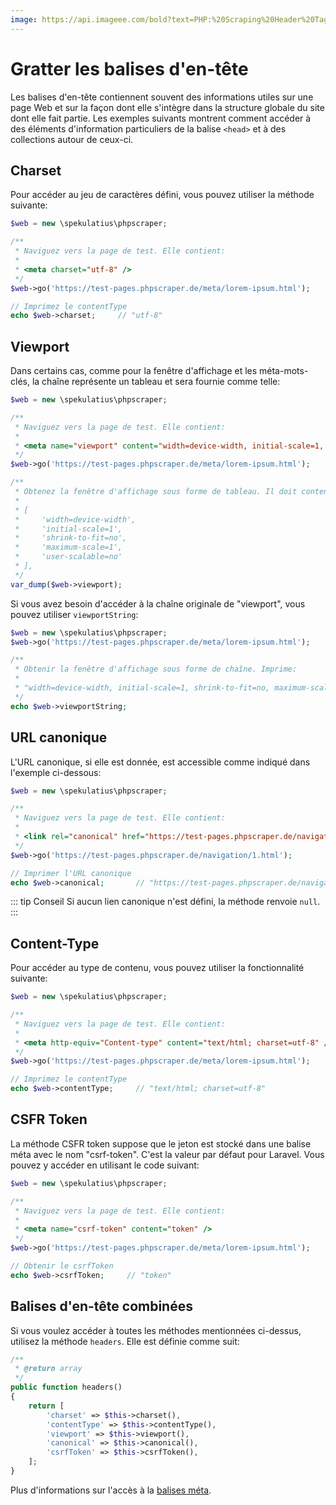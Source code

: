 ```yaml
---
image: https://api.imageee.com/bold?text=PHP:%20Scraping%20Header%20Tags&bg_image=https://images.unsplash.com/photo-1542762933-ab3502717ce7
---
```


# Gratter les balises d'en-tête

Les balises d'en-tête contiennent souvent des informations utiles sur une page Web et sur la façon dont elle s'intègre dans la structure globale du site dont elle fait partie. Les exemples suivants montrent comment accéder à des éléments d'information particuliers de la balise `<head>` et à des collections autour de ceux-ci.


## Charset

Pour accéder au jeu de caractères défini, vous pouvez utiliser la méthode suivante:

```php
$web = new \spekulatius\phpscraper;

/**
 * Naviguez vers la page de test. Elle contient:
 *
 * <meta charset="utf-8" />
 */
$web->go('https://test-pages.phpscraper.de/meta/lorem-ipsum.html');

// Imprimez le contentType
echo $web->charset;     // "utf-8"
```


## Viewport

Dans certains cas, comme pour la fenêtre d'affichage et les méta-mots-clés, la chaîne représente un tableau et sera fournie comme telle:

```php
$web = new \spekulatius\phpscraper;

/**
 * Naviguez vers la page de test. Elle contient:
 *
 * <meta name="viewport" content="width=device-width, initial-scale=1, shrink-to-fit=no, maximum-scale=1, user-scalable=no" />
 */
$web->go('https://test-pages.phpscraper.de/meta/lorem-ipsum.html');

/**
 * Obtenez la fenêtre d'affichage sous forme de tableau. Il doit contenir:
 *
 * [
 *     'width=device-width',
 *     'initial-scale=1',
 *     'shrink-to-fit=no',
 *     'maximum-scale=1',
 *     'user-scalable=no'
 * ],
 */
var_dump($web->viewport);
```

Si vous avez besoin d'accéder à la chaîne originale de "viewport", vous pouvez utiliser `viewportString`:

```php
$web = new \spekulatius\phpscraper;
$web->go('https://test-pages.phpscraper.de/meta/lorem-ipsum.html');

/**
 * Obtenir la fenêtre d'affichage sous forme de chaîne. Imprime:
 *
 * "width=device-width, initial-scale=1, shrink-to-fit=no, maximum-scale=1, user-scalable=no"
 */
echo $web->viewportString;
```


## URL canonique

L'URL canonique, si elle est donnée, est accessible comme indiqué dans l'exemple ci-dessous:

```php
$web = new \spekulatius\phpscraper;

/**
 * Naviguez vers la page de test. Elle contient:
 *
 * <link rel="canonical" href="https://test-pages.phpscraper.de/navigation/2.html" />
 */
$web->go('https://test-pages.phpscraper.de/navigation/1.html');

// Imprimer l'URL canonique
echo $web->canonical;       // "https://test-pages.phpscraper.de/navigation/2.html"
```

::: tip Conseil
Si aucun lien canonique n'est défini, la méthode renvoie `null`.
:::


## Content-Type

Pour accéder au type de contenu, vous pouvez utiliser la fonctionnalité suivante:

```php
$web = new \spekulatius\phpscraper;

/**
 * Naviguez vers la page de test. Elle contient:
 *
 * <meta http-equiv="Content-type" content="text/html; charset=utf-8" />
 */
$web->go('https://test-pages.phpscraper.de/meta/lorem-ipsum.html');

// Imprimez le contentType
echo $web->contentType;     // "text/html; charset=utf-8"
```


## CSFR Token

La méthode CSFR token suppose que le jeton est stocké dans une balise méta avec le nom "csrf-token". C'est la valeur par défaut pour Laravel. Vous pouvez y accéder en utilisant le code suivant:

```php
$web = new \spekulatius\phpscraper;

/**
 * Naviguez vers la page de test. Elle contient:
 *
 * <meta name="csrf-token" content="token" />
 */
$web->go('https://test-pages.phpscraper.de/meta/lorem-ipsum.html');

// Obtenir le csrfToken
echo $web->csrfToken;     // "token"
```


## Balises d'en-tête combinées

Si vous voulez accéder à toutes les méthodes mentionnées ci-dessus, utilisez la méthode `headers`. Elle est définie comme suit:

```php
/**
 * @return array
 */
public function headers()
{
    return [
        'charset' => $this->charset(),
        'contentType' => $this->contentType(),
        'viewport' => $this->viewport(),
        'canonical' => $this->canonical(),
        'csrfToken' => $this->csrfToken(),
    ];
}
```

Plus d'informations sur l'accès à la [balises méta](/fr/examples/scrape-meta-tags.md).
